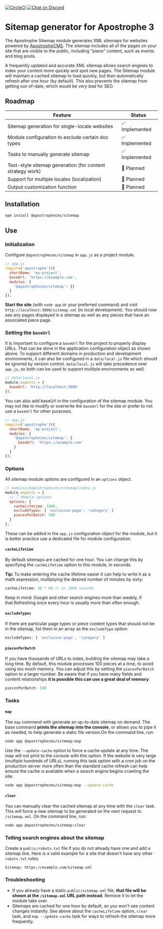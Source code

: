 [![CircleCI](https://circleci.com/gh/apostrophecms/sitemap/tree/main.svg?style=svg)](https://circleci.com/gh/apostrophecms/sitemap/tree/main)
[![Chat on Discord](https://img.shields.io/discord/517772094482677790.svg)](https://chat.apostrophecms.org)

# Sitemap generator for Apostrophe 3

The Apostrophe Sitemap module generates XML sitemaps for websites powered by [ApostropheCMS](https://apostrophecms.com). The sitemap includes all of the pages on your site that are visible to the public, including "piece" content, such as events and blog posts.

A frequently updated and accurate XML sitemap allows search engines to index your content more quickly and spot new pages. The Sitemap module will maintain a cached sitemap to load quickly, but then automatically refresh after one hour (by default). This also prevents the sitemap from getting out-of-date, which would be *very bad* for SEO.

## Roadmap

| Feature | Status |
| --- | --- |
| Sitemap generation for single-locale websites | ✅ Implemented |
| Module configuration to exclude certain doc types | ✅ Implemented |
| Tasks to manually generate sitemap | ✅ Implemented |
| Text-style sitemap generation (for content strategy work) | 🚧 Planned |
| Support for multiple locales (localization) | 🚧 Planned |
| Output customization function | 🚧 Planned |

## Installation

```bash
npm install @apostrophecms/sitemap
```

## Use

### Initialization

Configure `@apostrophecms/sitemap` in `app.js` as a project module.

```javascript
// app.js
require('apostrophe')({
  shortName: 'my-project',
  baseUrl: 'https://example.com',
  modules: {
    '@apostrophecms/sitemap': {}
  }
});
```

**Start the site** (with `node app` or your preferred command) and visit `http://localhost:3000/sitemap.xml` (in local development). You should now see any pages displayed in a sitemap as well as any pieces that have an associated piece page.

### Setting the `baseUrl`

It is important to configure a `baseUrl` for the project to properly display URLs. That can be done in the application configuration object as shown above. To support different domains in production and development environments, it can also be configured in a `data/local.js` file which should be ignored by version control. `data/local.js` will take precedence over `app.js`, so both can be used to support multiple environments as well.

```javascript
// data/local.js
module.exports = {
  baseUrl: 'http://localhost:3000'
});
```

You can also add baseUrl in the configuration of the sitemap module. You may not like to modify or overwrite the `baseUrl` for the site or prefer to not use a `baseUrl` for other purposes.

```javascript
// app.js
require('apostrophe')({
  shortName: 'my-project',
  modules: {
    '@apostrophecms/sitemap': {
      baseUrl: 'https://example.com'
    }
  }
});
```

### Options

All sitemap module options are configured in an `options` object.

```javascript
// modules/@apostrophecms/sitemap/index.js
module.exports = {
  // 👇 Module options
  options: {
    cacheLifetime: 1800,
    excludeTypes: [ 'exclusive-page', 'category' ]
    piecesPerBatch: 500
  }
};
```

These can be added in the `app.js` configuration object for the module, but it is better practice use a dedicated file for module configuration.

#### `cacheLifetime`

By default sitemaps are cached for one hour. You can change this by specifying the `cacheLifetime` option to this module, in seconds.

**Tip:** To make entering the cache lifetime easier it can help to write it as a math expression, multiplying the desired number of minutes by sixty:

```javascript
cacheLifetime: 30 * 60 // or 1800 seconds
```

Keep in mind: Google and other search engines more than weekly, if that.Refreshing once every hour is usually more than often enough.

#### `excludeTypes`

If there are particular page types or piece content types that should *not* be in the sitemap, list them in an array as the `excludeType` option.

```javascript
excludeTypes: [ 'exclusive-page', 'category' ]
```

#### `piecesPerBatch`

If you have thousands of URLs to index, building the sitemap may take a long time. By default, this module processes 100 pieces at a time, to avoid using too much memory. You can adjust this by setting the `piecesPerBatch` option to a larger number. Be aware that if you have many fields and content relationships **it is possible this can use a great deal of memory**.

```javascript
piecesPerBatch: 500
```

### Tasks

#### `map`

The `map` command with generate an up-to-date sitemap on demand. The base command **prints the sitemap into the console**, or allows you to pipe it as needed, to help generate a static file version.On the command line, run:

```bash
node app @apostrophecms/sitemap:map
```

Use the `--update-cache` option to force a cache update at any time. The map will not print to the console with this option. If the website is very large (multiple hundreds of URLs), running this task option with a cron job on the production server more often than the standard cache refresh can help ensure the cache is available when a search engine begins crawling the site.

```bash
node app @apostrophecms/sitemap:map --update-cache
```

#### `clear`

You can manually clear the cached sitemap at any time with the `clear` task. This will force a new sitemap to be generated on the next request to `/sitemap.xml`. On the command line, run:

```bash
node app @apostrophecms/sitemap:clear
```

### Telling search engines about the sitemap

Create a `public/robots.txt` file if you do not already have one and add a sitemap line. Here is a valid example for a site that doesn't have any other `robots.txt` rules:

```
Sitemap: https://example.com/sitemap.xml
```

### Troubleshooting

- If you already have a static `public/sitemap.xml` file, **that file will be shown at the `/sitemap.xml` URL path instead.** Remove it to let the module take over.
- Sitemaps are cached for one hour by default, so you won't see content changes instantly. See above about the `cacheLifetime` option, `clear` task, and `map --update-cache` task for ways to refresh the sitemap more frequently.
